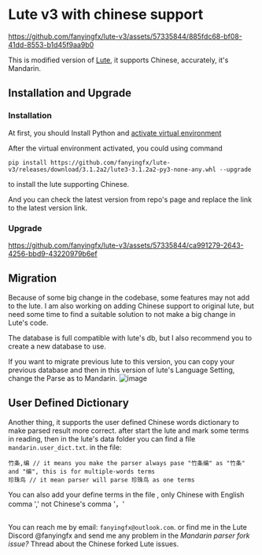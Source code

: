 # Lute v3 with chinese support



https://github.com/fanyingfx/lute-v3/assets/57335844/885fdc68-bf08-41dd-8553-b1d45f9aa9b0




This is modified version of [Lute](https://github.com/jzohrab/lute-v3), it supports Chinese, accurately, it's Mandarin.

## Installation and Upgrade

### Installation

At first, you should Install Python and [activate virtual environment](./README_PyPi.md)

After the virtual environment activated, you could using  command

```
pip install https://github.com/fanyingfx/lute-v3/releases/download/3.1.2a2/lute3-3.1.2a2-py3-none-any.whl --upgrade
```
to install the lute supporting Chinese.

And you can check the latest version from repo's page
and replace the link to the latest version link.

### Upgrade



https://github.com/fanyingfx/lute-v3/assets/57335844/ca991279-2643-4256-bbd9-43220979b6ef



## Migration
Because of some big change in the codebase, some features may not add to the lute.
I am also working on adding Chinese support to original lute, but need some time to find a suitable solution to not make a big change in Lute's code.

The database is full compatible with lute's db, but I also recommend you to create a new database to use.

If you want to migrate previous lute to this version, you can copy your previous database and then in this version of lute's Language Setting,
change the Parse as to Mandarin.
![image](https://github.com/fanyingfx/lute-v3/assets/57335844/7ce900cb-fd09-4962-9214-37c45762ae41)



## User Defined Dictionary
Another thing, it supports the user defined Chinese words dictionary to make parsed result more correct.
after start the lute and mark some terms in reading, then in the lute's data folder you can find a file `mandarin.user_dict.txt`.
in the file: 
```
竹条,编 // it means you make the parser always pase "竹条编" as "竹条" and "编", this is for multiple-words terms
珍珠鸟 // it mean parser will parse 珍珠鸟 as one terms
```
You can also add your define terms in the file , only Chinese  with English comma ',' not Chinese's comma '，'



## 
You can reach me by email: `fanyingfx@outlook.com`.
or find me in the Lute Discord @fanyingfx and send me any problem in the *Mandarin parser fork issue?* Thread about the Chinese forked Lute issues.

